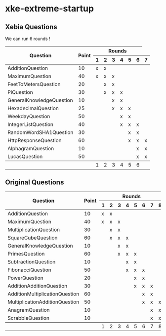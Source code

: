 xke-extreme-startup
===================

Xebia Questions
---------------

We can run 6 rounds !

<table>
	<thead>
		<tr>
			<th rowspan="2">Question</th>
			<th rowspan="2">Point</th>
			<th colspan="6">Rounds</th>
		</tr>
		<tr>
			<th>1</th>
			<th>2</th>
			<th>3</th>
			<th>4</th>
			<th>5</th>
			<th>6</th>
			<th>7</th>
		</tr>
	</thead>
	<tbody>
		<tr>
			<td>AdditionQuestion</td>
			<td>10</td>
			<td>x</td>
			<td>x</td>
			<td/>
			<td/>
			<td/>
			<td/>
			<td/>
		</tr>
		<tr>
			<td>MaximumQuestion</td>
			<td>40</td>
			<td>x</td>
			<td>x</td>
			<td>x</td>
			<td/>
			<td/>
			<td/>
			<td/>
		</tr>
		<tr>
			<td>FeetToMetersQuestion</td>
			<td>20</td>
			<td/>
			<td>x</td>
			<td>x</td>
			<td/>
			<td/>
			<td/>
		</tr>
		<tr>
			<td>PiQuestion</td>
			<td>30</td>
			<td/>
			<td>x</td>
			<td>x</td>
			<td>x</td>
			<td/>
			<td/>
			<td/>
		</tr>
		<tr>
			<td>GeneralKnowledgeQuestion</td>
			<td>10</td>
			<td/>
			<td/>
			<td>x</td>
			<td>x</td>
			<td/>
			<td/>
		</tr>
		<tr>
			<td>HexadecimalQuestion</td>
			<td>25</td>
			<td/>
			<td/>
			<td>x</td>
			<td>x</td>
			<td>x</td>
			<td/>
			<td/>
		</tr>
		<tr>
			<td>WeekdayQuestion</td>
			<td>50</td>
			<td/>
			<td/>
			<td/>
			<td>x</td>
			<td>x</td>
			<td/>
			<td/>
		</tr>
		<tr>
			<td>IntegerListQuestion</td>
			<td>40</td>
			<td/>
			<td/>
			<td/>
			<td>x</td>
			<td>x</td>
			<td>x</td>
			<td/>
		</tr>
		<tr>
			<td>RandomWordSHA1Question</td>
			<td>30</td>
			<td/>
			<td/>
			<td/>
			<td/>
			<td>x</td>
			<td>x</td>
			<td/>
		</tr>
		<tr>
			<td>HttpResponseQuestion</td>
			<td>60</td>
			<td/>
			<td/>
			<td/>
			<td/>
			<td>x</td>
			<td>x</td>
			<td>x</td>
		</tr>
		<tr>
			<td>AlphagramQuestion</td>
			<td>10</td>
			<td/>
			<td/>
			<td/>
			<td/>
			<td/>
			<td>x</td>
			<td>x</td>
		</tr>
		<tr>
			<td>LucasQuestion</td>
			<td>50</td>
			<td/>
			<td/>
			<td/>
			<td/>
			<td/>
			<td>x</td>
			<td>x</td>
		</tr>
	</tbody>
	<tfooter>
		<tr>
			<td/>
			<td/>
			<td>1</td>
			<td>2</td>
			<td>3</td>
			<td>4</td>
			<td>5</td>
			<td>6</td>
		</tr>
	</tfooter>
</table>

Original Questions
------------------

<table>
	<thead>
		<tr>
			<th rowspan="2">Question</th>
			<th rowspan="2">Point</th>
			<th colspan="8">Rounds</th>
		</tr>
		<tr>
			<th>1</th>
			<th>2</th>
			<th>3</th>
			<th>4</th>
			<th>5</th>
			<th>6</th>
			<th>7</th>
			<th>8</th>
		</tr>
	</thead>
	<tbody>
		<tr>
			<td>AdditionQuestion</td>
			<td>10</td>
			<td>x</td>
			<td>x</td>
		</tr>
		<tr>
			<td>MaximumQuestion</td>
			<td>40</td>
			<td>x</td>
			<td>x</td>
			<td>x</td>
		</tr>
		<tr>
			<td>MultiplicationQuestion</td>
			<td>30</td>
			<td/>
			<td>x</td>
			<td>x</td>
		</tr>
		<tr>
			<td>SquareCubeQuestion</td>
			<td>60</td>
			<td/>
			<td>x</td>
			<td>x</td>
			<td>x</td>
		</tr>
		<tr>
			<td>GeneralKnowledgeQuestion</td>
			<td>10</td>
			<td/>
			<td/>
			<td>x</td>
			<td>x</td>
		</tr>
		<tr>
			<td>PrimesQuestion</td>
			<td>60</td>
			<td/>
			<td/>
			<td>x</td>
			<td>x</td>
			<td>x</td>
		</tr>
		<tr>
			<td>SubtractionQuestion</td>
			<td>10</td>
			<td/>
			<td/>
			<td/>
			<td>x</td>
			<td>x</td>
		</tr>
		<tr>
			<td>FibonacciQuestion</td>
			<td>50</td>
			<td/>
			<td/>
			<td/>
			<td>x</td>
			<td>x</td>
			<td>x</td>
		</tr>
		<tr>
			<td>PowerQuestion</td>
			<td>20</td>
			<td/>
			<td/>
			<td/>
			<td/>
			<td>x</td>
			<td>x</td>
		</tr>
		<tr>
			<td>AdditionAdditionQuestion</td>
			<td>30</td>
			<td/>
			<td/>
			<td/>
			<td/>
			<td>x</td>
			<td>x</td>
			<td>x</td>
		</tr>
		<tr>
			<td>AdditionMultiplicationQuestion</td>
			<td>60</td>
			<td/>
			<td/>
			<td/>
			<td/>
			<td/>
			<td>x</td>
			<td>x</td>
		</tr>
		<tr>
			<td>MultiplicationAdditionQuestion</td>
			<td>50</td>
			<td/>
			<td/>
			<td/>
			<td/>
			<td/>
			<td>x</td>
			<td>x</td>
			<td>x</td>
		</tr>
		<tr>
			<td>AnagramQuestion</td>
			<td>10</td>
			<td/>
			<td/>
			<td/>
			<td/>
			<td/>
			<td/>
			<td>x</td>
			<td>x</td>
		</tr>
		<tr>
			<td>ScrabbleQuestion</td>
			<td>10</td>
			<td/>
			<td/>
			<td/>
			<td/>
			<td/>
			<td/>
			<td>x</td>
			<td>x</td>
		</tr>
	</tbody>
	<tfooter>
		<tr>
			<td/>
			<td/>
			<td>1</td>
			<td>2</td>
			<td>3</td>
			<td>4</td>
			<td>5</td>
			<td>6</td>
			<td>7</td>
			<td>8</td>
		</tr>
	</tfooter>
</table>
